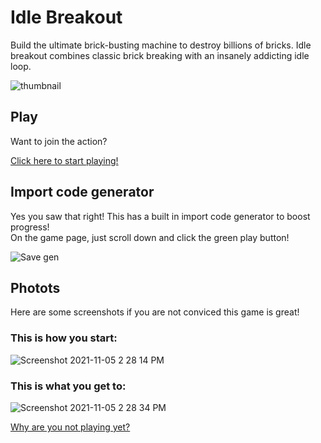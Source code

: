 # Idle Breakout
Build the ultimate brick-busting machine to destroy billions of bricks. Idle breakout combines classic brick breaking with an insanely addicting idle loop.

![thumbnail](https://user-images.githubusercontent.com/58097612/140560557-fde4d050-0a89-44aa-b8e1-2d7fc837f8fc.png)

## Play

Want to join the action?

[Click here to start playing!](https://huxtabl8.github.io/idle-breakout/)

## Import code generator
Yes you saw that right! This has a built in import code generator to boost progress!<br>
On the game page, just scroll down and click the green play button!

![Save gen](https://user-images.githubusercontent.com/58097612/140563160-398db317-b4bc-42ee-ba6a-7f1b780c7465.png)

## Photots

Here are some screenshots if you are not conviced this game is great!

### This is how you start:
![Screenshot 2021-11-05 2 28 14 PM](https://user-images.githubusercontent.com/58097612/140563490-1041ed31-f565-4b2e-9cdb-d55973f969b0.png)

### This is what you get to:
![Screenshot 2021-11-05 2 28 34 PM](https://user-images.githubusercontent.com/58097612/140563564-b56f2a84-81a3-487d-87b7-e72f3fc544f8.png)

[Why are you not playing yet?](https://3kh0.github.io/idle-breakout/)
